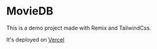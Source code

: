# MovieDB

This is a demo project made with Remix and TailwindCss.

It's deployed on [Vercel](https://remix-app-omega.vercel.app/)

